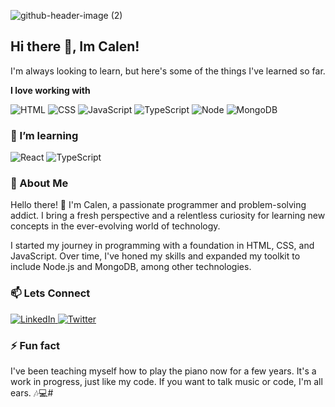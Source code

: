 ![github-header-image (2)](https://github.com/CalenCoop/CalenCoop/assets/127441048/df3df7fc-5034-4822-a4eb-c43173310884)


## Hi there 👋, Im Calen!

I'm always looking to learn, but here's some of the things I've learned so far.

**I love working with**

<div display="flex">
<img src="https://img.shields.io/badge/HTML-239120?style=for-the-badge&logo=html5&logoColor=white" alt="HTML">
  <img src="https://img.shields.io/badge/css3-%231572B6.svg?style=for-the-badge&logo=css3&logoColor=white" alt="CSS"/>
  <img src="https://img.shields.io/badge/JavaScript-323330?style=for-the-badge&logo=javascript&logoColor=F7DF1E" alt="JavaScript"/>
  <img src="https://img.shields.io/badge/typescript-%23007ACC.svg?style=for-the-badge&logo=typescript&logoColor=white" alt="TypeScript"/>
  <img src="https://img.shields.io/badge/Node.js-43853D?style=for-the-badge&logo=node.js&logoColor=white" alt="Node"/>
  <img src="https://img.shields.io/badge/MongoDB-4EA94B?style=for-the-badge&logo=mongodb&logoColor=white" alt="MongoDB"/>
  
</div>

### 🌱 I’m learning

<div display="flex">
  <img src="https://img.shields.io/badge/react-%2320232a.svg?style=for-the-badge&logo=react&logoColor=%2361DAFB" alt="React"/>
  <img src="https://img.shields.io/badge/TypeScript-007ACC?style=for-the-badge&logo=typescript&logoColor=white" alt="TypeScript"/>

  
</div>

### 🤔 About Me

Hello there! 👋 I'm Calen, a passionate programmer and problem-solving addict. I bring a fresh perspective and a relentless curiosity for learning new concepts in the ever-evolving world of technology.

I started my journey in programming with a foundation in HTML, CSS, and JavaScript. Over time, I've honed my skills and expanded my toolkit to include Node.js and MongoDB, among other technologies. 

### 📫 Lets Connect

<div display="flex">
  <a href="www.linkedin.com/in/calencooper">
    <img src="https://img.shields.io/badge/linkedin-%230077B5.svg?style=for-the-badge&logo=linkedin&logoColor=white" alt="LinkedIn"/>
  </a>
  <a href="https://twitter.com/CalenCoop">
    <img src="https://img.shields.io/badge/CalenCoop-%231DA1F2.svg?style=for-the-badge&logo=Twitter&logoColor=white" alt="Twitter"/>
  </a>
</div>

### ⚡ Fun fact

I've been teaching myself how to play the piano now for a few years. It's a work in progress, just like my code. If you want to talk music or code, I'm all ears. 🎶💻# 
